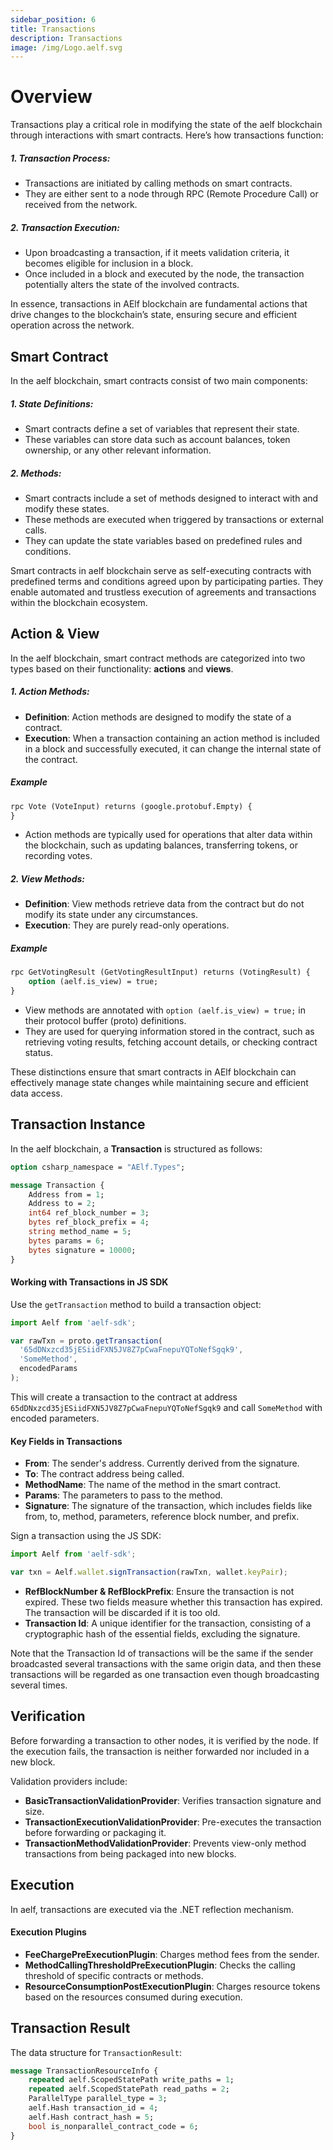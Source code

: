 ```yaml
---
sidebar_position: 6
title: Transactions
description: Transactions
image: /img/Logo.aelf.svg
---
```


# Overview

Transactions play a critical role in modifying the state of the aelf blockchain through interactions with smart contracts. Here’s how transactions function:

##### 1. Transaction Process:

   - Transactions are initiated by calling methods on smart contracts.
   - They are either sent to a node through RPC (Remote Procedure Call) or received from the network.

##### 2. Transaction Execution:

   - Upon broadcasting a transaction, if it meets validation criteria, it becomes eligible for inclusion in a block.
   - Once included in a block and executed by the node, the transaction potentially alters the state of the involved contracts.

In essence, transactions in AElf blockchain are fundamental actions that drive changes to the blockchain’s state, ensuring secure and efficient operation across the network.

## Smart Contract

In the aelf blockchain, smart contracts consist of two main components:

##### 1. State Definitions:

   - Smart contracts define a set of variables that represent their state.
   - These variables can store data such as account balances, token ownership, or any other relevant information.

##### 2. Methods:

   - Smart contracts include a set of methods designed to interact with and modify these states.
   - These methods are executed when triggered by transactions or external calls.
   - They can update the state variables based on predefined rules and conditions.

Smart contracts in aelf blockchain serve as self-executing contracts with predefined terms and conditions agreed upon by participating parties. They enable automated and trustless execution of agreements and transactions within the blockchain ecosystem.


## Action & View

In the aelf blockchain, smart contract methods are categorized into two types based on their functionality: **actions** and **views**.

##### 1. Action Methods:

   - **Definition**: Action methods are designed to modify the state of a contract.
   - **Execution**: When a transaction containing an action method is included in a block and successfully executed, it can change the internal state of the contract.

##### Example

```protobuf
rpc Vote (VoteInput) returns (google.protobuf.Empty) {
}
```
  - Action methods are typically used for operations that alter data within the blockchain, such as updating balances, transferring tokens, or recording votes.


##### 2. View Methods:

   - **Definition**: View methods retrieve data from the contract but do not modify its state under any circumstances.
   - **Execution**: They are purely read-only operations.

##### Example

```protobuf
rpc GetVotingResult (GetVotingResultInput) returns (VotingResult) {
    option (aelf.is_view) = true;
}
```

   - View methods are annotated with `option (aelf.is_view) = true;` in their protocol buffer (proto) definitions.
   - They are used for querying information stored in the contract, such as retrieving voting results, fetching account details, or checking contract status.
   

These distinctions ensure that smart contracts in AElf blockchain can effectively manage state changes while maintaining secure and efficient data access.



## Transaction Instance

In the aelf blockchain, a **Transaction** is structured as follows:

``` protobuf
option csharp_namespace = "AElf.Types";

message Transaction {
    Address from = 1;
    Address to = 2;
    int64 ref_block_number = 3;
    bytes ref_block_prefix = 4;
    string method_name = 5;
    bytes params = 6;
    bytes signature = 10000;
}
```

#### Working with Transactions in JS SDK

Use the `getTransaction` method to build a transaction object:

```javascript
import Aelf from 'aelf-sdk';

var rawTxn = proto.getTransaction(
  '65dDNxzcd35jESiidFXN5JV8Z7pCwaFnepuYQToNefSgqk9',
  'SomeMethod',
  encodedParams
);
```

This will create a transaction to the contract at address `65dDNxzcd35jESiidFXN5JV8Z7pCwaFnepuYQToNefSgqk9` and call `SomeMethod` with encoded parameters.


#### Key Fields in Transactions

  - **From**: The sender's address. Currently derived from the signature.
  - **To**: The contract address being called.
  - **MethodName**: The name of the method in the smart contract.
  - **Params**: The parameters to pass to the method.
  - **Signature**: The signature of the transaction, which includes fields like from, to, method, parameters, reference block number, and prefix.

Sign a transaction using the JS SDK:

```javascript
import Aelf from 'aelf-sdk';

var txn = Aelf.wallet.signTransaction(rawTxn, wallet.keyPair);
```

   - **RefBlockNumber & RefBlockPrefix**: Ensure the transaction is not expired. These two fields measure whether this transaction has expired. The transaction will be discarded if it is too old.
   - **Transaction Id**: A unique identifier for the transaction, consisting of a cryptographic hash of the essential fields, excluding the signature.

Note that the Transaction Id of transactions will be the same if the sender broadcasted several transactions with the same origin data, and then these transactions will be regarded as one transaction even though broadcasting several times.


## Verification

Before forwarding a transaction to other nodes, it is verified by the node. If the execution fails, the transaction is neither forwarded nor included in a new block.

Validation providers include:

   - **BasicTransactionValidationProvider**: Verifies transaction signature and size.
   - **TransactionExecutionValidationProvider**: Pre-executes the transaction before forwarding or packaging it.
   - **TransactionMethodValidationProvider**: Prevents view-only method transactions from being packaged into new blocks.

## Execution

In aelf, transactions are executed via the .NET reflection mechanism.

#### Execution Plugins

   - **FeeChargePreExecutionPlugin**: Charges method fees from the sender.
   - **MethodCallingThresholdPreExecutionPlugin**: Checks the calling threshold of specific contracts or methods.
   - **ResourceConsumptionPostExecutionPlugin**: Charges resource tokens based on the resources consumed during execution.

## Transaction Result

The data structure for `TransactionResult`:

```protobuf
message TransactionResourceInfo {
    repeated aelf.ScopedStatePath write_paths = 1;
    repeated aelf.ScopedStatePath read_paths = 2;
    ParallelType parallel_type = 3;
    aelf.Hash transaction_id = 4;
    aelf.Hash contract_hash = 5;
    bool is_nonparallel_contract_code = 6;
}
```
